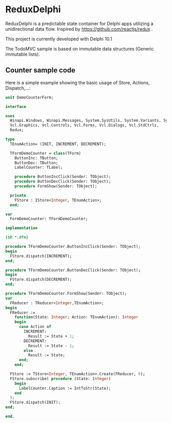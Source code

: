 # ReduxDelphi

ReduxDelphi is a predictable state container for Delphi apps utilizing a unidirectional data flow. Inspired by https://github.com/reactjs/redux . 

This project is currently developed with Delphi 10.1

The TodoMVC sample is based on immutable data structures (Generic immutable lists).


## Counter sample code

Here is a simple example showing the basic usage of Store, Actions, Dispatch,...:

```Pascal
unit DemoCounterForm;

interface

uses
  Winapi.Windows, Winapi.Messages, System.SysUtils, System.Variants, System.Classes,
  Vcl.Graphics, Vcl.Controls, Vcl.Forms, Vcl.Dialogs, Vcl.StdCtrls,
  Redux;

type
  TEnumAction= (INIT, INCREMENT, DECREMENT);

  TFormDemoCounter = class(TForm)
    ButtonInc: TButton;
    ButtonDec: TButton;
    LabelCounter: TLabel;

    procedure ButtonIncClick(Sender: TObject);
    procedure ButtonDecClick(Sender: TObject);
    procedure FormShow(Sender: TObject);

  private
    FStore : IStore<Integer, TEnumAction>;
  end;

var
  FormDemoCounter: TFormDemoCounter;

implementation

{$R *.dfm}

procedure TFormDemoCounter.ButtonIncClick(Sender: TObject);
begin
  FStore.dispatch(INCREMENT);
end;

procedure TFormDemoCounter.ButtonDecClick(Sender: TObject);
begin
  FStore.dispatch(DECREMENT);
end;

procedure TFormDemoCounter.FormShow(Sender: TObject);
var
  FReducer : TReducer<Integer,TEnumAction>;
begin
  FReducer :=
    function(State: Integer; Action: TEnumAction): Integer
    begin
      case Action of
        INCREMENT:
          Result := State + 1;
        DECREMENT:
          Result := State - 1;
        else
          Result := State;
      end;
    end;

  FStore := TStore<Integer, TEnumAction>.Create(FReducer, 0);
  FStore.subscribe( procedure (State: Integer)
    begin
      LabelCounter.Caption := IntToStr(State);
    end
  );
  FStore.dispatch(INIT);
end;

end.
```
